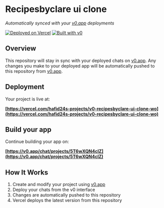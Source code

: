# Recipesbyclare ui clone

*Automatically synced with your [v0.app](https://v0.app) deployments*

[![Deployed on Vercel](https://img.shields.io/badge/Deployed%20on-Vercel-black?style=for-the-badge&logo=vercel)](https://vercel.com/hafid24s-projects/v0-recipesbyclare-ui-clone-wo)
[![Built with v0](https://img.shields.io/badge/Built%20with-v0.app-black?style=for-the-badge)](https://v0.app/chat/projects/5T6wXQN4clZ)

## Overview

This repository will stay in sync with your deployed chats on [v0.app](https://v0.app).
Any changes you make to your deployed app will be automatically pushed to this repository from [v0.app](https://v0.app).

## Deployment

Your project is live at:

**[https://vercel.com/hafid24s-projects/v0-recipesbyclare-ui-clone-wo](https://vercel.com/hafid24s-projects/v0-recipesbyclare-ui-clone-wo)**

## Build your app

Continue building your app on:

**[https://v0.app/chat/projects/5T6wXQN4clZ](https://v0.app/chat/projects/5T6wXQN4clZ)**

## How It Works

1. Create and modify your project using [v0.app](https://v0.app)
2. Deploy your chats from the v0 interface
3. Changes are automatically pushed to this repository
4. Vercel deploys the latest version from this repository